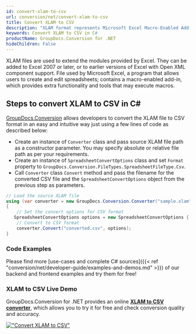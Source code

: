 ```yaml
---
id: convert-xlam-to-csv
url: conversion/net/convert-xlam-to-csv
title: Convert XLAM to CSV
description: "XLAM format represents Microsoft Excel Macro-Enabled Add-In with .xlam extension. Learn how to convert XLAM to CSV file programmatically in C# language using GroupDocs.Conversion for .NET library."
keywords: Convert XLAM to CSV in C#
productName: GroupDocs.Conversion for .NET
hideChildren: False
---
```


XLAM files are used to extend the modules provided by Excel. They can be added to Excel 2007 or later, or to earlier versions of Excel with Open XML component support. File used by Microsoft Excel, a program that allows users to create and edit spreadsheets; contains a macro-enabled add-in, which provides extra functionality and tools that may execute macros.

## Steps to convert XLAM to CSV in C#

[GroupDocs.Conversion](https://products.groupdocs.com/conversion/net) allows developers to convert the XLAM file to CSV format in an easy and intuitive way just using a few lines of code as described below:

* Create an instance of `Converter` class and pass source XLAM file path as a constructor parameter. You may specify absolute or relative file path as per your requirements. 
* Create an instance of `SpreadsheetConvertOptions` class and set `Format` property to `GroupDocs.Conversion.FileTypes.SpreadsheetFileType.Csv`.
* Call `Converter` class `Convert` method and pass the filename for the converted CSV file and the `SpreadsheetConvertOptions` object from the previous step as parameters.

```csharp
// Load the source XLAM file
using (var converter = new GroupDocs.Conversion.Converter("sample.xlam"))
{
    // Set the convert options for CSV format
   SpreadsheetConvertOptions options = new SpreadsheetConvertOptions { Format = GroupDocs.Conversion.FileTypes.SpreadsheetFileType.Csv };
    // Convert to CSV format
    converter.Convert("converted.csv", options);
}
```

### Code Examples

Please find more [use-cases and complete C# sources]({{< ref "conversion/net/developer-guide/examples-and-demos.md" >}}) of our backend and frontend examples and try them for free!

### XLAM to CSV Live Demo

GroupDocs.Conversion for .NET provides an online [**XLAM to CSV converter**](https://products.groupdocs.app/conversion/xlam-to-csv), which allows you to try it for free and check conversion quality and accuracy.

[!["Convert XLAM to CSV"](conversion/net/images/convert-to-csv/convert-xlam-to-csv.png)](https://products.groupdocs.app/conversion/xlam-to-csv)